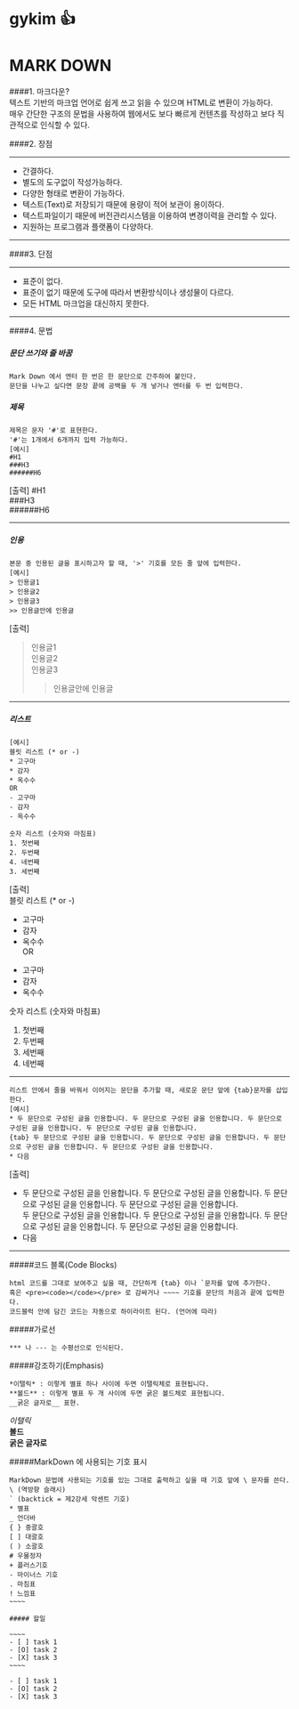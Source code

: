 # gykim :+1:

# MARK DOWN

####1. 마크다운?  
   텍스트 기반의 마크업 언어로 쉽게 쓰고 읽을 수 있으며 HTML로 변환이 가능하다.  
   매우 간단한 구조의 문법을 사용하여 웹에서도 보다 빠르게 컨텐츠를 작성하고 보다 직관적으로 인식할 수 있다.  

####2. 장점  

---
- 간결하다.  
- 별도의 도구없이 작성가능하다.   
- 다양한 형태로 변환이 가능하다.    
- 텍스트(Text)로 저장되기 때문에 용량이 적어 보관이 용이하다.  
- 텍스트파일이기 때문에 버전관리시스템을 이용하여 변경이력을 관리할 수 있다.  
- 지원하는 프로그램과 플랫폼이 다양하다.  

---
####3. 단점

---
- 표준이 없다.  
- 표준이 없기 때문에 도구에 따라서 변환방식이나 생성물이 다르다.  
- 모든 HTML 마크업을 대신하지 못한다.  

---

####4. 문법

##### 문단 쓰기와 줄 바꿈
~~~~
Mark Down 에서 엔터 한 번은 한 문단으로 간주하여 붙인다.  
문단을 나누고 싶다면 문장 끝에 공백을 두 개 넣거나 엔터를 두 번 입력한다.
~~~~

##### 제목
~~~~
제목은 문자 '#'로 표현한다.  
'#'는 1개에서 6개까지 입력 가능하다.  
[예시]
#H1  
###H3  
######H6  
~~~~
[출력] 
#H1  
###H3  
######H6  

---

##### 인용
~~~~
본문 중 인용된 글을 표시하고자 할 때, '>' 기호를 모든 줄 앞에 입력한다.  
[예시]  
> 인용글1  
> 인용글2  
> 인용글3  
>> 인용글안에 인용글  
~~~~  

[출력]   
> 인용글1  
> 인용글2  
> 인용글3
>> 인용글안에 인용글  

---

##### 리스트
~~~~
[예시]
블릿 리스트 (* or -)
* 고구마
* 감자
* 옥수수
OR
- 고구마
- 감자
- 옥수수  

숫자 리스트 (숫자와 마침표)
1. 첫번째 
2. 두번째 
4. 네번째 
3. 세번째  
~~~~

[출력]  
블릿 리스트 (* or -)  
* 고구마  
* 감자  
* 옥수수  
OR  
- 고구마  
- 감자  
- 옥수수    

숫자 리스트 (숫자와 마침표)  
   1. 첫번째  
   2. 두번째  
   4. 세번째  
   3. 네번째  

---

~~~~
리스트 안에서 줄을 바꿔서 이어지는 문단을 추가할 때, 새로운 문단 앞에 {tab}문자를 삽입한다.
[예시]
* 두 문단으로 구성된 글을 인용합니다. 두 문단으로 구성된 글을 인용합니다. 두 문단으로 구성된 글을 인용합니다. 두 문단으로 구성된 글을 인용합니다.
{tab} 두 문단으로 구성된 글을 인용합니다. 두 문단으로 구성된 글을 인용합니다. 두 문단으로 구성된 글을 인용합니다. 두 문단으로 구성된 글을 인용합니다.
* 다음 
~~~~

[출력]
* 두 문단으로 구성된 글을 인용합니다. 두 문단으로 구성된 글을 인용합니다. 두 문단으로 구성된 글을 인용합니다. 두 문단으로 구성된 글을 인용합니다.  
   두 문단으로 구성된 글을 인용합니다. 두 문단으로 구성된 글을 인용합니다. 두 문단으로 구성된 글을 인용합니다. 두 문단으로 구성된 글을 인용합니다.
* 다음 

---

#####코드 블록(Code Blocks)  

~~~~
html 코드를 그대로 보여주고 싶을 때, 간단하게 {tab} 이나 `문자를 앞에 추가한다.  
혹은 <pre><code></code></pre> 로 감싸거나 ~~~~ 기호를 문단의 처음과 끝에 입력한다.  
코드블럭 안에 담긴 코드는 자동으로 하이라이트 된다. (언어에 따라)  
~~~~

#####가로선  
~~~~
*** 나 --- 는 수평선으로 인식된다.  
~~~~

#####강조하기(Emphasis)

~~~~
*이탤릭* : 이렇게 별표 하나 사이에 두면 이탤릭체로 표현됩니다.  
**볼드** : 이렇게 별표 두 개 사이에 두면 굵은 볼드체로 표현됩니다.  
__굵은 글자로__ 표현.   
~~~~
*이탤릭*  
**볼드**  
__굵은 글자로__  


#####MarkDown 에 사용되는 기호 표시

~~~~~
MarkDown 문법에 사용되는 기호를 있는 그대로 출력하고 싶을 때 기호 앞에 \ 문자를 쓴다.
\ (역방향 슬래시)  
` (backtick = 제2강세 악센트 기호)  
* 별표  
_ 언더바  
{ } 중괄호  
[ ] 대괄호  
( ) 소괄호
# 우물정자
+ 플러스기호
- 마이너스 기호
. 마침표
! 느낌표
~~~~

##### 할일   

~~~~
- [ ] task 1  
- [O] task 2
- [X] task 3
~~~~

- [ ] task 1  
- [O] task 2  
- [X] task 3  
